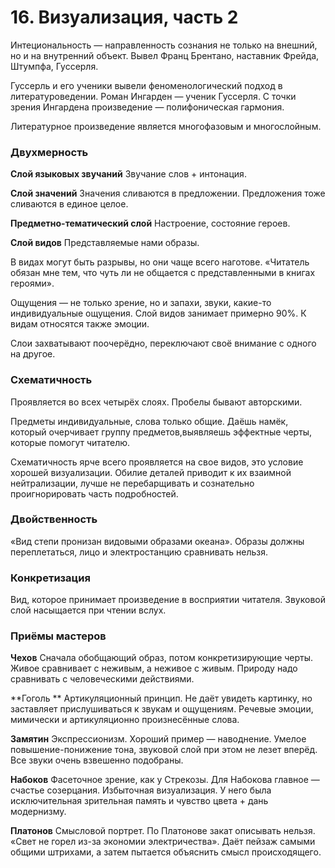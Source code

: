 # 16. Визуализация, часть 2
Интециональность — направленность сознания не только на внешний, но и на внутренний объект. Вывел Франц Брентано, наставник Фрейда, Штумпфа, Гуссерля. 

Гуссерль и его ученики вывели феноменологический подход в литературоведении. Роман Ингарден — ученик Гуссерля. С точки зрения Ингардена произведение — полифоническая гармония.

Литературное произведение является многофазовым и многослойным.

### Двухмерность

**Слой языковых звучаний**
Звучание слов + интонация.

**Слой значений**
Значения сливаются в предложении. Предложения тоже сливаются в единое целое. 

**Предметно-тематический слой**
Настроение, состояние героев.

**Слой видов**
Представляемые нами образы.

В видах могут быть разрывы, но они чаще всего наготове. «Читатель обязан мне тем, что чуть ли не общается с представленными в книгах героями».

Ощущения — не только зрение, но и запахи, звуки, какие-то индивидуальные ощущения. Слой видов занимает примерно 90%. К видам относятся также эмоции. 

Слои захватывают поочерёдно, переключают своё внимание с одного на другое.

### Схематичность
Проявляется во всех четырёх слоях. Пробелы бывают авторскими.

Предметы индивидуальные, слова только общие. Даёшь намёк, который очерчивает группу предметов,выявляешь эффектные черты, которые помогут читателю.

Схематичность ярче всего проявляется на свое видов, это условие хорошей визуализации. Обилие деталей приводит к их взаимной нейтрализации, лучше не перебарщивать и сознательно проигнорировать часть подробностей.

### Двойственность
«Вид степи пронизан видовыми образами океана». Образы должны переплетаться, лицо и электростанцию сравнивать нельзя.

### Конкретизация
Вид, которое принимает произведение в восприятии читателя. Звуковой слой насыщается при чтении вслух.

### Приёмы мастеров

**Чехов**
Сначала обобщающий образ, потом конкретизирующие черты. Живое сравнивает с неживым, а неживое с живым. Природу надо сравнивать с человеческими действиями.

**Гоголь **
Артикуляционный принцип. Не даёт увидеть картинку, но заставляет прислушиваться к звукам и ощущениям. Речевые эмоции, мимически и артикуляционно произнесённые слова.

**Замятин**
Экспрессионизм. Хороший пример — наводнение. Умелое повышение-понижение тона, звуковой слой при этом не лезет вперёд. Все звуки очень взвешенно подобраны.

**Набоков**
Фасеточное зрение, как у Стрекозы. Для Набокова главное — счастье созерцания. Избыточная визуализация. У него была исключительная зрительная память и чувство цвета + дань модернизму.

**Платонов**
Смысловой портрет. По Платонове закат описывать нельзя. «Свет не горел из-за экономии электричества». Даёт пейзаж самыми общими штрихами, а затем пытается объяснить смысл происходящего.